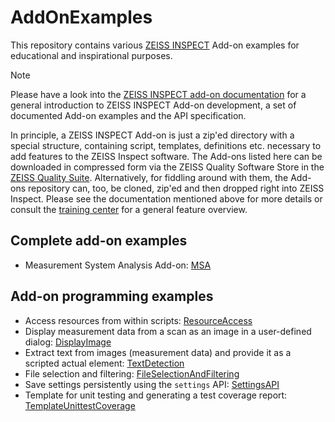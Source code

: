 # AddOnExamples

This repository contains various [ZEISS INSPECT](https://www.zeiss.com/metrology/products/software.html#inspectionsolutions) Add-on examples for educational and inspirational purposes.

> [!NOTE]
> Please have a look into the [ZEISS INSPECT add-on documentation](https://zeissiqs.github.io/) for a general introduction to ZEISS INSPECT Add-on development, a set of documented Add-on examples and the API specification.

In principle, a ZEISS INSPECT Add-on is just a zip'ed directory with a special structure, containing script, templates, definitions etc. necessary to add features to the ZEISS Inspect software. The Add-ons listed here can be downloaded in compressed form via the ZEISS Quality Software Store in the [ZEISS Quality Suite](https://www.zeiss.com/metrology/products/software.html). Alternatively, for fiddling around with them, the Add-ons repository can, too, be cloned, zip'ed and then dropped right into ZEISS Inspect. Please see the documentation mentioned above for more details or consult the [training center](https://training.gom.com) for a general feature overview.

## Complete add-on examples

* Measurement System Analysis Add-on: [MSA](examples/MeasurementSystemAnalysis)

## Add-on programming examples

* Access resources from within scripts: [ResourceAccess](examples/ResourceAccess)
* Display measurement data from a scan as an image in a user-defined dialog: [DisplayImage](examples/DisplayImage)
* Extract text from images (measurement data) and provide it as a scripted actual element: [TextDetection](examples/TextDetection)
* File selection and filtering: [FileSelectionAndFiltering](examples/FileSelectionAndFiltering)
* Save settings persistently using the `settings` API: [SettingsAPI](examples/SettingsAPI)
* Template for unit testing and generating a test coverage report: [TemplateUnittestCoverage](examples/TemplateUnittestCoverage)
